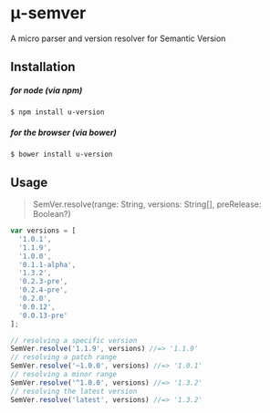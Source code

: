 # μ-semver
A micro parser and version resolver for Semantic Version

## Installation

##### for node (via npm)
```
$ npm install u-version
```

##### for the browser (via bower)
```
$ bower install u-version
```

## Usage
> SemVer.resolve(range: String, versions: String[], preRelease: Boolean?)
```javascript
var versions = [
  '1.0.1',
  '1.1.9',
  '1.0.0',
  '0.1.1-alpha',
  '1.3.2',
  '0.2.3-pre',
  '0.2.4-pre',
  '0.2.0',
  '0.0.12',
  '0.0.13-pre'
];

// resolving a specific version
SemVer.resolve('1.1.9', versions) //=> '1.1.9'
// resolving a patch range
SemVer.resolve('~1.0.0', versions) //=> '1.0.1'
// resolving a minor range
SemVer.resolve('^1.0.0', versions) //=> '1.3.2'
// resolving the latest version
SemVer.resolve('latest', versions) //=> '1.3.2'

```
